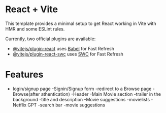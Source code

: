 # React + Vite

This template provides a minimal setup to get React working in Vite with HMR and some ESLint rules.

Currently, two official plugins are available:

- [@vitejs/plugin-react](https://github.com/vitejs/vite-plugin-react/blob/main/packages/plugin-react/README.md) uses [Babel](https://babeljs.io/) for Fast Refresh
- [@vitejs/plugin-react-swc](https://github.com/vitejs/vite-plugin-react-swc) uses [SWC](https://swc.rs/) for Fast Refresh

# Features

- login/signup page
  -Signin/Signup form
  -redirect to a Browse page
  -Browse(after athentication)
  -Header
  -Main Movie section
  -trailer in the background
  -title and description
  -Movie suggestions
  -movielists
  -Netflix GPT
  -search bar
  -movie suggestions
